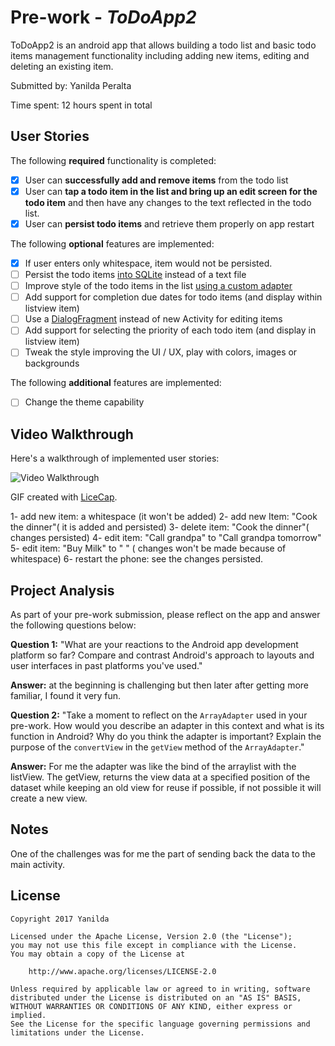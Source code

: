 # Pre-work - *ToDoApp2*

ToDoApp2 is an android app that allows building a todo list and basic todo items management functionality including adding new items, editing and deleting an existing item.

Submitted by: Yanilda Peralta

Time spent: 12 hours spent in total

## User Stories

The following **required** functionality is completed:

* [X] User can **successfully add and remove items** from the todo list
* [X] User can **tap a todo item in the list and bring up an edit screen for the todo item** and then have any changes to the text reflected in the todo list.
* [X] User can **persist todo items** and retrieve them properly on app restart

The following **optional** features are implemented:

* [X] If user enters only whitespace, item would not be persisted.
* [ ] Persist the todo items [into SQLite](http://guides.codepath.com/android/Persisting-Data-to-the-Device#sqlite) instead of a text file
* [ ] Improve style of the todo items in the list [using a custom adapter](http://guides.codepath.com/android/Using-an-ArrayAdapter-with-ListView)
* [ ] Add support for completion due dates for todo items (and display within listview item)
* [ ] Use a [DialogFragment](http://guides.codepath.com/android/Using-DialogFragment) instead of new Activity for editing items
* [ ] Add support for selecting the priority of each todo item (and display in listview item)
* [ ] Tweak the style improving the UI / UX, play with colors, images or backgrounds

The following **additional** features are implemented:

* [ ] Change the theme capability



## Video Walkthrough

Here's a walkthrough of implemented user stories:

<img src='http://i.imgur.com/s2ADLzU.gif' title='Video Walkthrough' width='' alt='Video Walkthrough' />

GIF created with [LiceCap](http://www.cockos.com/licecap/).

1- add new item: a whitespace (it won't be added)
2- add new Item: "Cook the dinner"( it is added and persisted)
3- delete item: "Cook the dinner"( changes persisted)
4- edit item: "Call grandpa" to "Call grandpa tomorrow"
5- edit item: "Buy Milk" to " " ( changes won't be made because of whitespace)
6- restart the phone: see the changes persisted.

## Project Analysis

As part of your pre-work submission, please reflect on the app and answer the following questions below:

**Question 1:** "What are your reactions to the Android app development platform so far? Compare and contrast Android's approach to layouts and user interfaces in past platforms you've used."

**Answer:** at the beginning is challenging but then later after getting more familiar, I found it very fun. 

**Question 2:** "Take a moment to reflect on the `ArrayAdapter` used in your pre-work. How would you describe an adapter in this context and what is its function in Android? Why do you think the adapter is important? Explain the purpose of the `convertView` in the `getView` method of the `ArrayAdapter`."

**Answer:** For me the adapter was like the bind of the arraylist with the listView. The getView, returns the view data at a specified position of the dataset while keeping an old view for reuse if possible, if not possible it will create a new view.

## Notes

One of the challenges was for me the part of sending back the data to the main activity. 

## License

    Copyright 2017 Yanilda

    Licensed under the Apache License, Version 2.0 (the "License");
    you may not use this file except in compliance with the License.
    You may obtain a copy of the License at

        http://www.apache.org/licenses/LICENSE-2.0

    Unless required by applicable law or agreed to in writing, software
    distributed under the License is distributed on an "AS IS" BASIS,
    WITHOUT WARRANTIES OR CONDITIONS OF ANY KIND, either express or implied.
    See the License for the specific language governing permissions and
    limitations under the License.
